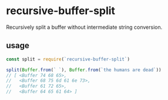 # recursive-buffer-split

Recursively split a buffer without intermediate string conversion.

## usage

``` javascript
const split = require(`recursive-buffer-split`)

split(Buffer.from(` `), Buffer.from(`the humans are dead`))
// [ <Buffer 74 68 65>,
//   <Buffer 68 75 6d 61 6e 73>,
//   <Buffer 61 72 65>,
//   <Buffer 64 65 61 64> ]
```
